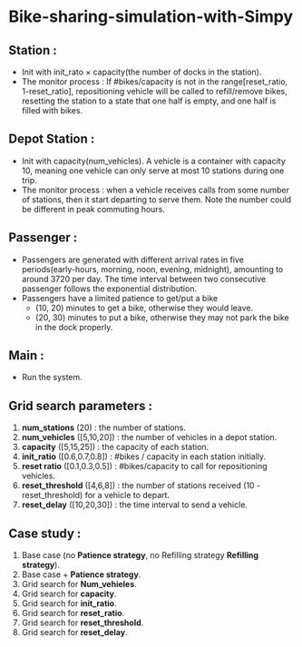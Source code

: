 # Bike-sharing-simulation-with-Simpy

## Station :

* Init with init_rato × capacity(the number of docks in the station). 
* The monitor process : If #bikes/capacity is not in the range[reset_ratio, 1-reset_ratio], repositioning vehicle will be called to refill/remove bikes, resetting the station to a state that one half is empty, and one half is filled with bikes.

## Depot Station :
* Init with capacity(num_vehicles). A vehicle is a container with capacity 10, meaning one vehicle can only serve at most 10 stations during one trip.
* The monitor process : when a vehicle receives calls from some number of stations,  then it start departing to serve them. Note the number could be different in peak commuting hours.

## Passenger :
* Passengers are generated with different arrival rates in five periods(early-hours, morning, noon, evening, midnight), amounting to around 3720 per day. The time interval between two consecutive passenger follows the exponential distribution.
* Passengers have a limited patience to get/put a bike
  * (10, 20) minutes to get a bike, otherwise they would leave.
  * (20, 30) minutes to put a bike, otherwise they may not park the bike in the dock properly.

## Main :
* Run the system.

## Grid search parameters :
1. **num_stations** (20) : the number of stations. 
2. **num_vehicles** ([5,10,20]) : the number of vehicles in a depot station.
3. **capacity** ([5,15,25]) : the capacity of each station.
4. **init_ratio** ([0.6,0.7,0.8]) : #bikes / capacity in each station initially.
5. **reset ratio** ([0.1,0.3,0.5]) : #bikes/capacity to call for repositioning vehicles.
6. **reset_threshold** ([4,6,8]) : the number of stations received (10 - reset_threshold) for a vehicle to depart. 
7. **reset_delay** ([10,20,30]) : the time interval to send a vehicle.

## Case study :
1. Base case (no **Patience strategy**, no Refilling strategy **Refilling strategy**).
2. Base case + **Patience strategy**.
3. Grid search for **Num_vehieles**.
4. Grid search for **capacity**.
5. Grid search for **init_ratio**.
6. Grid search for **reset_ratio**.
7. Grid search for **reset_threshold**.
8. Grid search for **reset_delay**.
